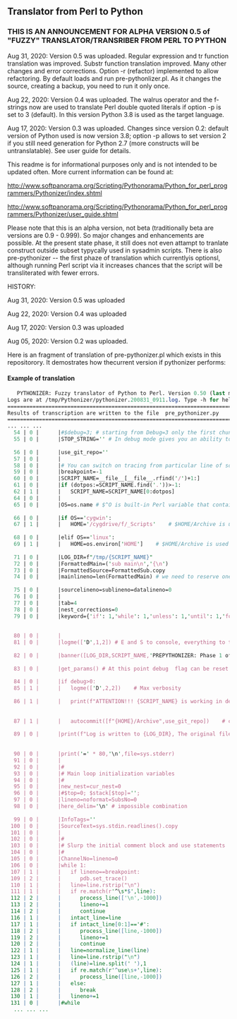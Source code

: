 ## Translator from Perl to Python 
### THIS IS AN ANNOUNCEMENT FOR ALPHA VERSION 0.5 of "FUZZY"  TRANSLATOR/TRANSRIBER FROM PERL TO PYTHON 

Aug 31, 2020: Version 0.5 was uploaded. Regular expression and tr function translation was improved. Substr function translation improved. Many other changes and  error corrections. Option -r (refactor) implemented to allow refactoring. By default loads and run pre-pythonlizer.pl. As it changes the source, creating a backup,  you need to run it only once.  

Aug 22, 2020: Version 0.4 was uploaded. The walrus operator and the f-strings now are used to translate Perl double quoted literals if option -p is set to 3 (default). In this version Python 3.8 is used as the target language. 

Aug 17, 2020: Version 0.3 was uploaded. Changes since version 0.2: default version of Python used is now version 3.8; option -p allows to set version 2 if you still need generation for Python 2.7 (more constructs will be untranslatable).  See user guide for details. 

This readme is for informational purposes only and is not intended to be updated often. More current information can be found at:  

http://www.softpanorama.org/Scripting/Pythonorama/Python_for_perl_programmers/Pythonizer/index.shtml

http://www.softpanorama.org/Scripting/Pythonorama/Python_for_perl_programmers/Pythonizer/user_guide.shtml


Please note that this is an alpha version, not beta (traditionally beta are versions are 0.9 - 0.999). So major changes and enhancements are possible. At the present state phase, it still does not even attampt to tranlate construct outside subset typycally used in sysadmin scripts. There is also pre-pythonizer -- the first phaze of translation which currentlyis optionsl, although running Perl script via it increases chances that the script will be transliterated with fewer errors. 

HISTORY: 

Aug 31, 2020: Version 0.5 was uploaded

Aug 22, 2020: Version 0.4 was uploaded

Aug 17, 2020: Version 0.3 was uploaded 

Aug 05, 2020: Version 0.2 was uploaded. 

Here is an fragment of translation of pre-pythonizer.pl which exists in this repositorory. It demostrates how thecurrent version if pythonizer performs:  
    

#### Example of translation 

```Perl
   PYTHONIZER: Fuzzy translator of Python to Perl. Version 0.50 (last modified 200831_0011) Running at 20/08/31 09:11
Logs are at /tmp/Pythonizer/pythonizer.200831_0911.log. Type -h for help.
=====================================================================================================================
Results of transcription are written to the file  pre_pythonizer.py
=====================================================================================================================
... ... ...
  54 | 0 |      |#$debug=3; # starting from Debug=3 only the first chunk processed
  55 | 0 |      |STOP_STRING='' # In debug mode gives you an ability to switch trace on any type of error message for example S (via hook in logme).
                                                                                                  #PL:    $STOP_STRING='';
  56 | 0 |      |use_git_repo=''                                                                  #PL: $use_git_repo='';
  57 | 0 |      |
  58 | 0 |      |# You can switch on tracing from particular line of source ( -1 to disable)
  59 | 0 |      |breakpoint=-1                                                                    #PL: $breakpoint=-1;
  60 | 0 |      |SCRIPT_NAME=__file__[__file__.rfind('/')+1:]                                     #PL: $SCRIPT_NAME=substr($0,rindex($0,'/')+1);
  61 | 0 |      |if (dotpos:=SCRIPT_NAME.find('.'))>-1:                                           #PL: if( ($dotpos=index($SCRIPT_NAME,'.'))>-1 ) {
  62 | 1 |      |   SCRIPT_NAME=SCRIPT_NAME[0:dotpos]                                             #PL: $SCRIPT_NAME=substr($SCRIPT_NAME,0,$dotpos);
  64 | 0 |      |
  65 | 0 |      |OS=os.name # $^O is built-in Perl variable that contains OS name
                                                                                                  #PL:    $OS=$^O;
  66 | 0 |      |if OS=='cygwin':                                                                 #PL: if($OS eq 'cygwin' ){
  67 | 1 |      |   HOME='/cygdrive/f/_Scripts'    # $HOME/Archive is used for backups
                                                                                                  #PL:       $HOME="/cygdrive/f/_Scripts";
  68 | 0 |      |elif OS=='linux':                                                                #PL: elsif($OS eq 'linux' ){
  69 | 1 |      |   HOME=os.environ['HOME']    # $HOME/Archive is used for backups
                                                                                                  #PL:       $HOME=$ENV{'HOME'};
  71 | 0 |      |LOG_DIR=f"/tmp/{SCRIPT_NAME}"                                                    #PL: $LOG_DIR="/tmp/$SCRIPT_NAME";
  72 | 0 |      |FormattedMain=('sub main\n','{\n')                                               #PL: @FormattedMain=("sub main\n","{\n");
  73 | 0 |      |FormattedSource=FormattedSub.copy                                                #PL: @FormattedSource=@FormattedSub=@FormattedData=();
  74 | 0 |      |mainlineno=len(FormattedMain) # we need to reserve one line for sub main
                                                                                                  #PL:    $mainlineno=scalar( @FormattedMain);
  75 | 0 |      |sourcelineno=sublineno=datalineno=0                                              #PL: $sourcelineno=$sublineno=$datalineno=0;
  76 | 0 |      |
  77 | 0 |      |tab=4                                                                            #PL: $tab=4;
  78 | 0 |      |nest_corrections=0                                                               #PL: $nest_corrections=0;
  79 | 0 |      |keyword={'if': 1,'while': 1,'unless': 1,'until': 1,'for': 1,'foreach': 1,'given': 1,'when': 1,'default': 1}
                                                                                                  #PL: %keyword=('if'=>1,'while'=>1,'unless'=>1, 'until'=>1,'for'=>1,'foreach'=>1,'give
                                                                                                  Cont:  n'=>1,'when'=>1,'default'=>1);
  80 | 0 |      |
  81 | 0 |      |logme(['D',1,2]) # E and S to console, everything to the log.
                                                                                                  #PL:    logme('D',1,2);
  82 | 0 |      |banner([LOG_DIR,SCRIPT_NAME,'PREPYTHONIZER: Phase 1 of pythonizer',30]) # Opens SYSLOG and print STDERRs banner; parameter 4 is log retention period
                                                                                                  #PL:    banner($LOG_DIR,$SCRIPT_NAME,'PREPYTHONIZER: Phase 1 of pythonizer',30);
  83 | 0 |      |get_params() # At this point debug  flag can be reset
                                                                                                  #PL:    get_params();
  84 | 0 |      |if debug>0:                                                                      #PL: if( $debug>0 ){
  85 | 1 |      |   logme(['D',2,2])    # Max verbosity
                                                                                                  #PL:       logme('D',2,2);
  86 | 1 |      |   print(f"ATTENTION!!! {SCRIPT_NAME} is working in debugging mode {debug} with autocommit of source to {HOME}/Archive\n",file=sys.stderr,end="")
                                                                                                  #PL: print STDERR "ATTENTION!!! $SCRIPT_NAME is working in debugging mode $debug with
                                                                                                  Cont:   autocommit of source to $HOME/Archive\n";
  87 | 1 |      |   autocommit([f"{HOME}/Archive",use_git_repo])    # commit source archive directory (which can be controlled by GIT)
                                                                                                  #PL:       autocommit("$HOME/Archive",$use_git_repo);
  89 | 0 |      |print(f"Log is written to {LOG_DIR}, The original file will be saved as {fname}.original unless this file already exists ")
                                                                                                  #PL: say "Log is written to $LOG_DIR, The original file will be saved as $fname.origi
                                                                                                  Cont:  nal unless this file already exists ";
  90 | 0 |      |print('=' * 80,'\n',file=sys.stderr)                                             #PL: say STDERR  "=" x 80,"\n";
  91 | 0 |      |
  92 | 0 |      |#
  93 | 0 |      |# Main loop initialization variables
  94 | 0 |      |#
  95 | 0 |      |new_nest=cur_nest=0                                                              #PL: $new_nest=$cur_nest=0;
  96 | 0 |      |#$top=0; $stack[$top]='';
  97 | 0 |      |lineno=noformat=SubsNo=0                                                         #PL: $lineno=$noformat=$SubsNo=0;
  98 | 0 |      |here_delim='\n' # impossible combination
                                                                                                  #PL:    $here_delim="\n";
  99 | 0 |      |InfoTags=''                                                                      #PL: $InfoTags='';
 100 | 0 |      |SourceText=sys.stdin.readlines().copy                                            #PL: @SourceText=;
 101 | 0 |      |
 102 | 0 |      |#
 103 | 0 |      |# Slurp the initial comment block and use statements
 104 | 0 |      |#
 105 | 0 |      |ChannelNo=lineno=0                                                               #PL: $ChannelNo=$lineno=0;
 106 | 0 |      |while 1:                                                                         #PL: while(1){
 107 | 1 |      |   if lineno==breakpoint:                                                        #PL: if( $lineno == $breakpoint ){
 109 | 2 |      |      pdb.set_trace()                                                            #PL: }
 110 | 1 |      |   line=line.rstrip("\n")                                                        #PL: chomp($line=$SourceText[$lineno]);
 111 | 1 |      |   if re.match(r'^\s*$',line):                                                   #PL: if( $line=~/^\s*$/ ){
 112 | 2 |      |      process_line(['\n',-1000])                                                 #PL: process_line("\n",-1000);
 113 | 2 |      |      lineno+=1                                                                  #PL: $lineno++;
 114 | 2 |      |      continue                                                                   #PL: next;
 116 | 1 |      |   intact_line=line                                                              #PL: $intact_line=$line;
 117 | 1 |      |   if intact_line[0:1]=='#':                                                     #PL: if( substr($intact_line,0,1) eq '#' ){
 118 | 2 |      |      process_line([line,-1000])                                                 #PL: process_line($line,-1000);
 119 | 2 |      |      lineno+=1                                                                  #PL: $lineno++;
 120 | 2 |      |      continue                                                                   #PL: next;
 122 | 1 |      |   line=normalize_line(line)                                                     #PL: $line=normalize_line($line);
 123 | 1 |      |   line=line.rstrip("\n")                                                        #PL: chomp($line);
 124 | 1 |      |   (line)=line.split(' '),1                                                      #PL: ($line)=split(' ',$line,1);
 125 | 1 |      |   if re.match(r'^use\s+',line):                                                 #PL: if($line=~/^use\s+/){
 126 | 2 |      |      process_line([line,-1000])                                                 #PL: process_line($line,-1000);
 127 | 1 |      |   else:                                                                         #PL: else{
 128 | 2 |      |      break                                                                      #PL: last;
 130 | 1 |      |   lineno+=1                                                                     #PL: $lineno++;
 131 | 0 |      |#while
  ... ... ...
```
